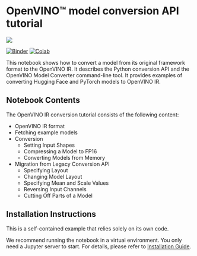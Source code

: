 # OpenVINO™ model conversion API tutorial

<img referrerpolicy="no-referrer-when-downgrade" src="https://static.scarf.sh/a.png?x-pxid=5b5a4db0-7875-4bfb-bdbd-01698b5b1a77&file=notebooks/convert-to-openvino/README.md" />

[![Binder](https://mybinder.org/badge_logo.svg)](https://mybinder.org/v2/gh/eaidova/openvino_notebooks_binder.git/main?urlpath=git-pull%3Frepo%3Dhttps%253A%252F%252Fgithub.com%252Fopenvinotoolkit%252Fopenvino_notebooks%26urlpath%3Dtree%252Fopenvino_notebooks%252Fnotebooks%2Fconvert-to-openvino%2Fconvert-to-openvino.ipynb)
[![Colab](https://colab.research.google.com/assets/colab-badge.svg)](https://colab.research.google.com/github/openvinotoolkit/openvino_notebooks/blob/latest/notebooks/convert-to-openvino/convert-to-openvino.ipynb)

This notebook shows how to convert a model from its original framework format to the OpenVINO IR. It describes the Python conversion API and the OpenVINO Model Converter command-line tool. It provides examples of converting Hugging Face and PyTorch models to OpenVINO IR.

## Notebook Contents

The OpenVINO IR conversion tutorial consists of the following content:

* OpenVINO IR format
* Fetching example models
* Conversion
    * Setting Input Shapes
    * Compressing a Model to FP16
    * Converting Models from Memory
* Migration from Legacy Conversion API
    * Specifying Layout
    * Changing Model Layout
    * Specifying Mean and Scale Values
    * Reversing Input Channels
    * Cutting Off Parts of a Model

## Installation Instructions

This is a self-contained example that relies solely on its own code.

We recommend  running the notebook in a virtual environment. You only need a Jupyter server to start.
For details, please refer to [Installation Guide](../../README.md).